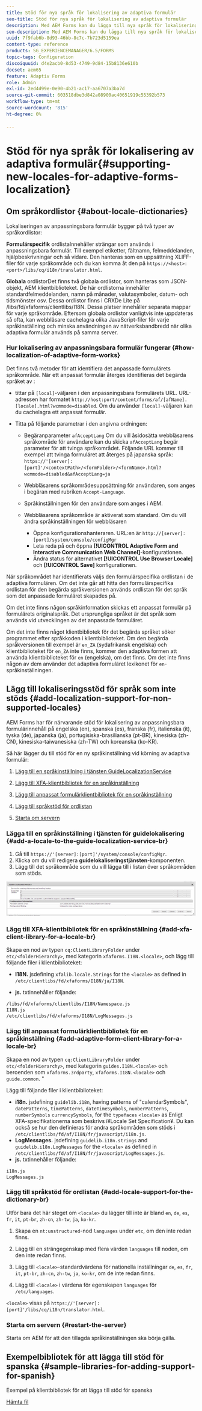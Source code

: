 ```yaml
---
title: Stöd för nya språk för lokalisering av adaptiva formulär
seo-title: Stöd för nya språk för lokalisering av adaptiva formulär
description: Med AEM Forms kan du lägga till nya språk för lokalisering av anpassningsbara formulär. De språkområden som stöds är som standard engelska, franska, tyska och japanska.
seo-description: Med AEM Forms kan du lägga till nya språk för lokalisering av anpassningsbara formulär. De språkområden som stöds är som standard engelska, franska, tyska och japanska.
uuid: 7f9fab6b-8d93-46bb-8c7c-7b723d5159ea
content-type: reference
products: SG_EXPERIENCEMANAGER/6.5/FORMS
topic-tags: Configuration
discoiquuid: d4e2acb0-8d53-4749-9d84-15b8136e610b
docset: aem65
feature: Adaptiv Forms
role: Admin
exl-id: 2ed4d99e-0e90-4b21-ac17-aa6707a3ba7d
source-git-commit: 603518dbe3d842a08900ac40651919c55392b573
workflow-type: tm+mt
source-wordcount: '815'
ht-degree: 0%

---
```


# Stöd för nya språk för lokalisering av adaptiva formulär{#supporting-new-locales-for-adaptive-forms-localization}

## Om språkordlistor {#about-locale-dictionaries}

Lokaliseringen av anpassningsbara formulär bygger på två typer av språkordlistor:

**Formulärspecifik** ordlistaInnehåller strängar som används i anpassningsbara formulär. Till exempel etiketter, fältnamn, felmeddelanden, hjälpbeskrivningar och så vidare. Den hanteras som en uppsättning XLIFF-filer för varje språkområde och du kan komma åt den på `https://<host>:<port>/libs/cq/i18n/translator.html`.

**Globala** ordlistorDet finns två globala ordlistor, som hanteras som JSON-objekt, AEM klientbiblioteket. De här ordlistorna innehåller standardfelmeddelanden, namn på månader, valutasymboler, datum- och tidsmönster osv. Dessa ordlistor finns i CRXDe Lite på /libs/fd/xfaforms/clientlibs/I18N. Dessa platser innehåller separata mappar för varje språkområde. Eftersom globala ordlistor vanligtvis inte uppdateras så ofta, kan webbläsare cachelagra olika JavaScript-filer för varje språkinställning och minska användningen av nätverksbandbredd när olika adaptiva formulär används på samma server.

### Hur lokalisering av anpassningsbara formulär fungerar {#how-localization-of-adaptive-form-works}

Det finns två metoder för att identifiera det anpassade formulärets språkområde. När ett anpassat formulär återges identifieras det begärda språket av :

* tittar på `[local]`-väljaren i den anpassningsbara formulärets URL. URL-adressen har formatet `http://host:port/content/forms/af/[afName].[locale].html?wcmmode=disabled`. Om du använder `[local]`-väljaren kan du cachelagra ett anpassat formulär.

* Titta på följande parametrar i den angivna ordningen:

   * Begäranparameter `afAcceptLang`
Om du vill åsidosätta webbläsarens språkområde för användare kan du skicka 
`afAcceptLang` begär parameter för att tvinga språkområdet. Följande URL kommer till exempel att tvinga formuläret att återges på japanska språk:
      `https://'[server]:[port]'/<contextPath>/<formFolder>/<formName>.html?wcmmode=disabled&afAcceptLang=ja`

   * Webbläsarens språkområdesuppsättning för användaren, som anges i begäran med rubriken `Accept-Language`.

   * Språkinställningen för den användare som anges i AEM.

   * Webbläsarens språkområde är aktiverat som standard. Om du vill ändra språkinställningen för webbläsaren
      * Öppna konfigurationshanteraren. URL:en är `http://[server]:[port]/system/console/configMgr`
      * Leta reda på och öppna **[!UICONTROL Adaptive Form and Interactive Communication Web Channel]**-konfigurationen.
      * Ändra status för alternativet **[!UICONTROL Use Browser Locale]** och **[!UICONTROL Save]** konfigurationen.

När språkområdet har identifierats väljs den formulärspecifika ordlistan i de adaptiva formulären. Om det inte går att hitta den formulärspecifika ordlistan för den begärda språkversionen används ordlistan för det språk som det anpassade formuläret skapades på.

Om det inte finns någon språkinformation skickas ett anpassat formulär på formulärets originalspråk. Det ursprungliga språket är det språk som används vid utvecklingen av det anpassade formuläret.

Om det inte finns något klientbibliotek för det begärda språket söker programmet efter språkkoden i klientbiblioteket. Om den begärda språkversionen till exempel är `en_ZA` (sydafrikansk engelska) och klientbiblioteket för `en_ZA` inte finns, kommer den adaptiva formen att använda klientbiblioteket för `en` (engelska), om det finns. Om det inte finns någon av dem använder det adaptiva formuläret lexikonet för `en`-språkinställningen.

## Lägg till lokaliseringsstöd för språk som inte stöds {#add-localization-support-for-non-supported-locales}

AEM Forms har för närvarande stöd för lokalisering av anpassningsbara formulärinnehåll på engelska (en), spanska (es), franska (fr), italienska (it), tyska (de), japanska (ja), portugisiska-brasilianska (pt-BR), kinesiska (zh-CN), kinesiska-taiwanesiska (zh-TW) och koreanska (ko-KR).

Så här lägger du till stöd för en ny språkinställning vid körning av adaptiva formulär:

1. [Lägg till en språkinställning i tjänsten GuideLocalizationService](../../forms/using/supporting-new-language-localization.md#p-add-a-locale-to-the-guide-localization-service-br-p)

1. [Lägg till XFA-klientbibliotek för en språkinställning](../../forms/using/supporting-new-language-localization.md#p-add-xfa-client-library-for-a-locale-br-p)

1. [Lägg till anpassat formulärklientbibliotek för en språkinställning](../../forms/using/supporting-new-language-localization.md#p-add-adaptive-form-client-library-for-a-locale-br-p)
1. [Lägg till språkstöd för ordlistan](../../forms/using/supporting-new-language-localization.md#p-add-locale-support-for-the-dictionary-br-p)
1. [Starta om servern](../../forms/using/supporting-new-language-localization.md#p-restart-the-server-p)

### Lägga till en språkinställning i tjänsten för guidelokalisering {#add-a-locale-to-the-guide-localization-service-br}

1. Gå till `https://'[server]:[port]'/system/console/configMgr`.
1. Klicka om du vill redigera **guidelokaliseringstjänsten**-komponenten.
1. Lägg till det språkområde som du vill lägga till i listan över språkområden som stöds.

![GuideLocalizationService](assets/configservice.png)

### Lägg till XFA-klientbibliotek för en språkinställning {#add-xfa-client-library-for-a-locale-br}

Skapa en nod av typen `cq:ClientLibraryFolder` under `etc/<folderHierarchy>`, med kategorin `xfaforms.I18N.<locale>`, och lägg till följande filer i klientbiblioteket:

* **I18N.** jsdefining  `xfalib.locale.Strings` for the  `<locale>` as defined in  `/etc/clientlibs/fd/xfaforms/I18N/ja/I18N`.

* **js.** txtinnehåller följande:

```text
/libs/fd/xfaforms/clientlibs/I18N/Namespace.js
I18N.js
/etc/clientlibs/fd/xfaforms/I18N/LogMessages.js
```

### Lägg till anpassat formulärklientbibliotek för en språkinställning {#add-adaptive-form-client-library-for-a-locale-br}

Skapa en nod av typen `cq:ClientLibraryFolder` under `etc/<folderHierarchy>`, med kategorin `guides.I18N.<locale>` och beroenden som `xfaforms.3rdparty`, `xfaforms.I18N.<locale>` och `guide.common`. &quot;

Lägg till följande filer i klientbiblioteket:

* **i18n.** jsdefining  `guidelib.i18n`, having patterns of &quot;calendarSymbols&quot;,  `datePatterns`,  `timePatterns`,  `dateTimeSymbols`,  `numberPatterns`,  `numberSymbols` `currencySymbols`, for the  `typefaces`   `<locale>`   [ ](https://helpx.adobe.com/content/dam/Adobe/specs/xfa_spec_3_3.pdf)as Enligt XFA-specifikationerna som beskrivs i¥Locale Set Specification¥. Du kan också se hur den definieras för andra språkområden som stöds i `/etc/clientlibs/fd/af/I18N/fr/javascript/i18n.js`.
* **LogMessages.** jsdefining  `guidelib.i18n.strings` and  `guidelib.i18n.LogMessages` for the  `<locale>` as defined in  `/etc/clientlibs/fd/af/I18N/fr/javascript/LogMessages.js`.
* **js.** txtinnehåller följande:

```text
i18n.js
LogMessages.js
```

### Lägg till språkstöd för ordlistan {#add-locale-support-for-the-dictionary-br}

Utför bara det här steget om `<locale>` du lägger till inte är bland `en`, `de`, `es`, `fr`, `it`, `pt-br`, `zh-cn`, `zh-tw`, `ja`, `ko-kr`.

1. Skapa en `nt:unstructured`-nod `languages` under `etc`, om den inte redan finns.

1. Lägg till en strängegenskap med flera värden `languages` till noden, om den inte redan finns.
1. Lägg till `<locale>`-standardvärdena för nationella inställningar `de`, `es`, `fr`, `it`, `pt-br`, `zh-cn`, `zh-tw`, `ja`, `ko-kr`, om de inte redan finns.

1. Lägg till `<locale>` i värdena för egenskapen `languages` för `/etc/languages`.

`<locale>` visas på `https://'[server]:[port]'/libs/cq/i18n/translator.html`.

### Starta om servern {#restart-the-server}

Starta om AEM för att den tillagda språkinställningen ska börja gälla.

## Exempelbibliotek för att lägga till stöd för spanska {#sample-libraries-for-adding-support-for-spanish}

Exempel på klientbibliotek för att lägga till stöd för spanska

[Hämta fil](assets/sample.zip)
